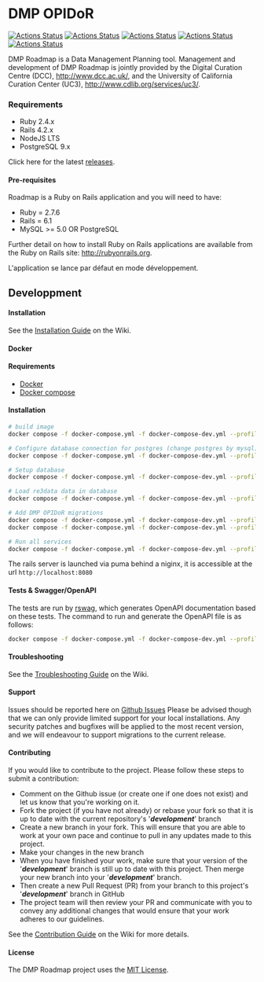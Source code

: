 # DMP OPIDoR

[![Actions Status](https://github.com/DMPRoadmap/roadmap/workflows/Brakeman/badge.svg)](https://github.com/DMPRoadmap/roadmap/actions)
[![Actions Status](https://github.com/DMPRoadmap/roadmap/workflows/Rubocop/badge.svg)](https://github.com/DMPRoadmap/roadmap/actions)
[![Actions Status](https://github.com/DMPRoadmap/roadmap/workflows/ESLint/badge.svg)](https://github.com/DMPRoadmap/roadmap/actions)
[![Actions Status](https://github.com/DMPRoadmap/roadmap/workflows/Tests%20-%20PostgreSQL/badge.svg)](https://github.com/DMPRoadmap/roadmap/actions)
[![Actions Status](https://github.com/DMPRoadmap/roadmap/workflows/Tests%20-%20MySQL/badge.svg)](https://github.com/DMPRoadmap/roadmap/actions)

DMP Roadmap is a Data Management Planning tool. Management and development of DMP Roadmap is jointly provided by the Digital Curation Centre (DCC), <http://www.dcc.ac.uk/>, and the University of California Curation Center (UC3), <http://www.cdlib.org/services/uc3/>.

### Requirements

- Ruby 2.4.x
- Rails 4.2.x
- NodeJS LTS
- PostgreSQL 9.x

Click here for the latest [releases](https://github.com/DMPRoadmap/roadmap/releases/).

#### Pre-requisites

Roadmap is a Ruby on Rails application and you will need to have:

- Ruby = 2.7.6
- Rails = 6.1
- MySQL >= 5.0 OR PostgreSQL

Further detail on how to install Ruby on Rails applications are available from the Ruby on Rails site: <http://rubyonrails.org>.

L'application se lance par défaut en mode développement.

## Developpment

#### Installation

See the [Installation Guide](https://github.com/DMPRoadmap/roadmap/wiki/Installation) on the Wiki.

#### Docker

#### Requirements

- [Docker](https://www.docker.com/)
- [Docker compose](https://docs.docker.com/compose/install/)

#### Installation

```bash
# build image
docker compose -f docker-compose.yml -f docker-compose-dev.yml --profile dev build dmpopidor

# Configure database connection for postgres (change postgres by mysql)
docker compose -f docker-compose.yml -f docker-compose-dev.yml --profile dev run --rm dmpopidor sh -c 'ruby bin/docker postgres'

# Setup database
docker compose -f docker-compose.yml -f docker-compose-dev.yml --profile dev run --rm dmpopidor sh -c 'ruby bin/docker db:setup'

# Load re3data data in database
docker compose -f docker-compose.yml -f docker-compose-dev.yml --profile dev run --rm dmpopidor sh -c 'ruby bin/rails external_api:load_re3data_repos'

# Add DMP OPIDoR migrations
docker compose -f docker-compose.yml -f docker-compose-dev.yml --profile dev run --rm dmpopidor sh -c 'ruby bin/rails madmpopidor:v3_0_0'
docker compose -f docker-compose.yml -f docker-compose-dev.yml --profile dev run --rm dmpopidor sh -c 'ruby bin/rails madmpopidor:v3_4_0'

# Run all services
docker compose -f docker-compose.yml -f docker-compose-dev.yml --profile dev up -d
```

The rails server is launched via puma behind a niginx, it is accessible at the url ``http://localhost:8080``

#### Tests & Swagger/OpenAPI

The tests are run by [rswag](https://github.com/rswag/rswag), which generates OpenAPI documentation based on these tests.
The command to run and generate the OpenAPI file is as follows:

```bash
docker compose -f docker-compose.yml -f docker-compose-dev.yml --profile dev exec dmpopidor sh -c "RAILS_ENV=test rails rswag"
```

#### Troubleshooting

See the [Troubleshooting Guide](https://github.com/DMPRoadmap/roadmap/wiki/Troubleshooting) on the Wiki.

#### Support

Issues should be reported here on [Github Issues](https://github.com/DMPRoadmap/roadmap/issues)
Please be advised though that we can only provide limited support for your local installations.
Any security patches and bugfixes will be applied to the most recent version, and we will endeavour to support migrations to the current release.

#### Contributing

If you would like to contribute to the project. Please follow these steps to submit a contribution:
- Comment on the Github issue (or create one if one does not exist) and let us know that you're working on it.
- Fork the project (if you have not already) or rebase your fork so that it is up to date with the current repository's '_**development**_' branch
- Create a new branch in your fork. This will ensure that you are able to work at your own pace and continue to pull in any updates made to this project.
- Make your changes in the new branch
- When you have finished your work, make sure that your version of the '_**development**_' branch is still up to date with this project. Then merge your new branch into your '_**development**_' branch.
- Then create a new Pull Request (PR) from your branch to this project's '_**development**_' branch in GitHub
- The project team will then review your PR and communicate with you to convey any additional changes that would ensure that your work adheres to our guidelines.

See the [Contribution Guide](https://github.com/DMPRoadmap/roadmap/blob/development/CONTRIBUTING.md) on the Wiki for more details.

#### License

The DMP Roadmap project uses the <a href="./LICENSE.md">MIT License</a>.
